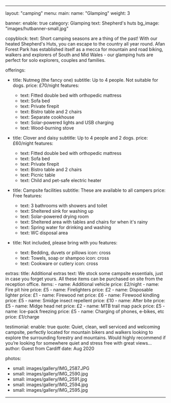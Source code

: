 ---

layout: "camping"
menu:
  main:
    name: "Glamping"
    weight: 3

banner:
  enable: true
  category: Glamping
  text: Shepherd's huts
  bg_image: "images/hutbanner-small.jpg"

copyblock:
    text: Short camping seasons are a thing of the past! With our heated Shepherd's Huts, you can escape to the country all year round. Afan Forest Park has established itself as a mecca for mountain and road biking, walkers and explorers of South and Mid Wales - our glamping huts are perfect for solo explorers, couples and families.

offerings:
- title: Nutmeg (the fancy one)
  subtitle: Up to 4 people. Not suitable for dogs.
  price: £70/night
  features:
  - text: Fitted double bed with orthopedic mattress
  - text: Sofa bed
  - text: Private firepit
  - text: Bistro table and 2 chairs
  - text: Separate cookhouse
  - text: Solar-powered lights and USB charging
  - text: Wood-burning stove

- title: Clover and daisy
  subtitle: Up to 4 people and 2 dogs.
  price: £60/night
  features:
  - text: Fitted double bed with orthopedic mattress
  - text: Sofa bed
  - text: Private firepit
  - text: Bistro table and 2 chairs
  - text: Picnic table
  - text: Child and pet-safe electric heater

- title: Campsite facilities
  subtitle: These are available to all campers
  price: Free
  features:
  - text: 3 bathrooms with showers and toilet
  - text: Sheltered sink for washing up
  - text: Solar-powered drying room
  - text: Sheltered area with tables and chairs for when it's rainy
  - text: Spring water for drinking and washing
  - text: WC disposal area

- title: Not included, please bring with you
  features:
  - text: Bedding, duvets or pillows
    icon: cross
  - text: Towels, soap or shampoo
    icon: cross
  - text: Cookware or cutlery
    icon: cross

extras:
    title: Additional extras
    text: We stock some campsite essentials, just in case you forget yours. All these items can be purchased on site from the reception office.
    items:
    - name: Additional vehicle
      price: £2/night
    - name: Fire pit hire
      price: £5
    - name: Firelighters
      price: £2
    - name: Disposable lighter
      price: £1
    - name: Firewood net
      price: £6
    - name: Firewood kindling
      price: £5
    - name: Smidge insect repellent
      price: £10
    - name: After bite
      price: £5
    - name: Midge head net
      price: £2
    - name: MTB trail map pack
      price: £5
    - name: Ice-pack freezing
      price: £5
    - name: Charging of phones, e-bikes, etc
      price: £1/charge

testimonial:
  enable: true
  quote: Quiet, clean, well serviced and welcoming campsite, perfectly located for mountain bikers and walkers looking to explore the surrounding forestry and mountains. Would highly recommend if you’re looking for somewhere quiet and stress free with great views...
  author: Guest from Cardiff
  date: Aug 2020

photos:
- small: images/gallery/IMG_2587.JPG
- small: images/gallery/IMG_2590.jpg
- small: images/gallery/IMG_2591.jpg
- small: images/gallery/IMG_2594.jpg
- small: images/gallery/IMG_2595.jpg

---